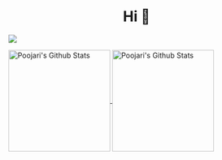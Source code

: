 ## <h1 align="center">Hi 👋</h1>

<!-- ![](https://hit.yhype.me/github/profile?account_id=216888188) -->

![](https://komarev.com/ghpvc/?username=poojari0057&color=blueviolet&style=for-the-badge)

<!-- https://github.com/anuraghazra/github-readme-stats -->

<a href="https://github-readme-stats.vercel.app/api?username=poojari0057&count_private=true&include_all_commits=true&show_icons=true&theme=radical">
  <img align="center" height=200 src="https://github-readme-stats.vercel.app/api?username=poojari0057&count_private=true&include_all_commits=true&show_icons=true&theme=radical" alt="Poojari's Github Stats">
</a>
<a href="https://github-readme-stats.vercel.app/api/top-langs/?username=poojari0057&theme=radical">
  <img align="center" height=200 src="https://github-readme-stats.vercel.app/api/top-langs/?username=poojari0057&theme=radical" alt="Poojari's Github Stats" />
</a>



<!--
**poojari0057/poojari0057** is a ✨ _special_ ✨ repository because its `README.md` (this file) appears on your GitHub profile.

Here are some ideas to get you started:

- 🔭 I’m currently working on ...
- 🌱 I’m currently learning ...
- 👯 I’m looking to collaborate on ...
- 🤔 I’m looking for help with ...
- 💬 Ask me about ...
- 📫 How to reach me: ...
- 😄 Pronouns: ...
- ⚡ Fun fact: ...
-->
